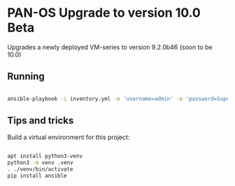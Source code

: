 # PAN-OS Upgrade to version 10.0 Beta

Upgrades a newly deployed VM-series to version 9.2.0b46 (soon to be 10.0)

## Running

```bash

ansible-playbook -i inventory.yml -e 'username=admin' -e 'password=Super! Secret!' -e 'ip_address=192.168.1.55' -e 'panos_image_path=/srv/nfs/images/PanOS_vm-9.2.0-b46.qcow2' -e 'auth_code=IBADCODE' upgrade_panos_v10.yml

```

## Tips and tricks

Build a virtual environment for this project:

```bash

apt install python3-venv
python3 -m venv .venv
. ./venv/bin/activate
pip install ansible

```